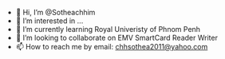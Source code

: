 - 👋 Hi, I’m @Sotheachhim
- 👀 I’m interested in ...
- 🌱 I’m currently learning Royal Univeristy of Phnom Penh 
- 💞️ I’m looking to collaborate on EMV SmartCard Reader Writer 
- 📫 How to reach me by email: chhsothea2011@yahoo.com

<!---
Sotheachhim/Sotheachhim is a ✨ special ✨ repository because its `README.md` (this file) appears on your GitHub profile.
You can click the Preview link to take a look at your changes.
--->
